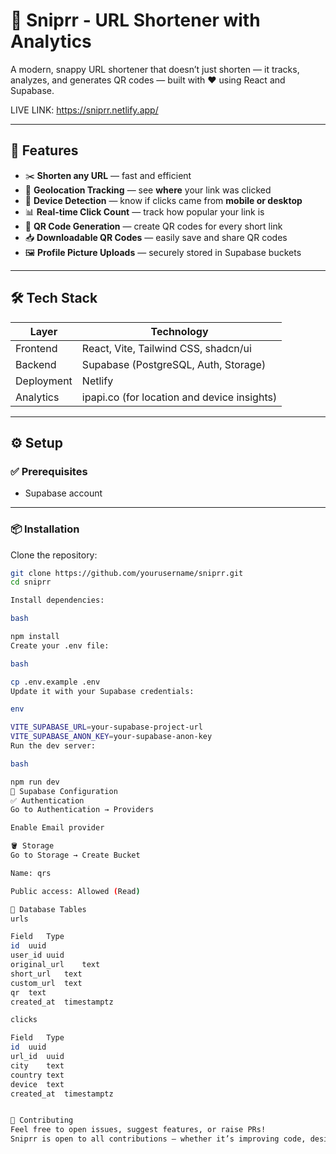# 🔗 Sniprr - URL Shortener with Analytics

A modern, snappy URL shortener that doesn’t just shorten — it tracks, analyzes, and generates QR codes — built with ❤️ using React and Supabase.

LIVE LINK: https://sniprr.netlify.app/

---

## 🚀 Features

- ✂️ **Shorten any URL** — fast and efficient
- 📍 **Geolocation Tracking** — see **where** your link was clicked
- 📱 **Device Detection** — know if clicks came from **mobile or desktop**
- 📊 **Real-time Click Count** — track how popular your link is
- 🔳 **QR Code Generation** — create QR codes for every short link
- 📥 **Downloadable QR Codes** — easily save and share QR codes
- 🖼️ **Profile Picture Uploads** — securely stored in Supabase buckets

---

## 🛠️ Tech Stack

| Layer      | Technology                                 |
|------------|---------------------------------------------|
| Frontend   | React, Vite, Tailwind CSS, shadcn/ui        |
| Backend    | Supabase (PostgreSQL, Auth, Storage)        |
| Deployment | Netlify                                      |
| Analytics  | ipapi.co (for location and device insights) |

---

## ⚙️ Setup

### ✅ Prerequisites

- Supabase account

---

### 📦 Installation

Clone the repository:

```bash
git clone https://github.com/yourusername/sniprr.git
cd sniprr

Install dependencies:

bash

npm install
Create your .env file:

bash

cp .env.example .env
Update it with your Supabase credentials:

env

VITE_SUPABASE_URL=your-supabase-project-url
VITE_SUPABASE_ANON_KEY=your-supabase-anon-key
Run the dev server:

bash

npm run dev
🔐 Supabase Configuration
✅ Authentication
Go to Authentication → Providers

Enable Email provider

🪣 Storage
Go to Storage → Create Bucket

Name: qrs

Public access: Allowed (Read)

🧾 Database Tables
urls

Field	Type
id	uuid
user_id	uuid
original_url	text
short_url	text
custom_url	text
qr	text
created_at	timestamptz

clicks

Field	Type
id	uuid
url_id	uuid
city	text
country	text
device	text
created_at	timestamptz


📢 Contributing
Feel free to open issues, suggest features, or raise PRs!
Sniprr is open to all contributions — whether it’s improving code, design, or docs. 🚀


